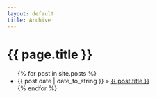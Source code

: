 ```yaml
---
layout: default
title: Archive
---
```


<div id="posts">
  <div class="post">
    <div class="date_posted">
      <span class="month"></span>
      <span class="day"></span>
    </div>
    <div class="post_title">
      <h1>{{ page.title }}</h1>
    </div>
    <div class="inner_post">
      <ul class="post_index">
        {% for post in site.posts %}
          <li><span>{{ post.date | date_to_string }}</span> &raquo; <a href="{{ post.url }}">{{ post.title }}</a></li>
        {% endfor %}
      </ul>
    </div>
  </div>
</div>